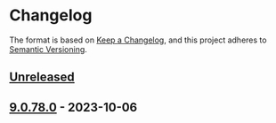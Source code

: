 # Changelog

The format is based on [Keep a Changelog](https://keepachangelog.com/en/1.1.0/),
and this project adheres to [Semantic Versioning](https://semver.org/spec/v2.0.0.html).

## [Unreleased]


## [9.0.78.0] - 2023-10-06

[unreleased]: https://github.com/heroku/webapp-runner/compare/9.0.78.0...HEAD
[9.0.78.0]: https://github.com/heroku/webapp-runner/compare/...9.0.78.0
